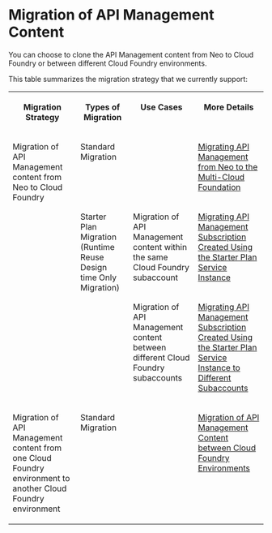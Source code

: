 <!-- loiod66b3e54e1254d35b93e06fbc2d76b1e -->

# Migration of API Management Content

You can choose to clone the API Management content from Neo to Cloud Foundry or between different Cloud Foundry environments.

This table summarizes the migration strategy that we currently support:


<table>
<tr>
<th valign="top">

Migration Strategy

</th>
<th valign="top">

Types of Migration

</th>
<th valign="top">

Use Cases

</th>
<th valign="top">

More Details

</th>
</tr>
<tr>
<td valign="top" rowspan="3">

Migration of API Management content from Neo to Cloud Foundry

</td>
<td valign="top">

Standard Migration

</td>
<td valign="top">



</td>
<td valign="top">

[Migrating API Management from Neo to the Multi-Cloud Foundation](migrating-api-management-from-neo-to-the-multi-cloud-foundation-92f2da1.md) 

</td>
</tr>
<tr>
<td valign="top" rowspan="2">

Starter Plan Migration \(Runtime Reuse Design time Only Migration\)

</td>
<td valign="top">

Migration of API Management content within the same Cloud Foundry subaccount

</td>
<td valign="top">

[Migrating API Management Subscription Created Using the Starter Plan Service Instance](migrating-api-management-subscription-created-using-the-starter-plan-service-instan-9778a36.md) 

</td>
</tr>
<tr>
<td valign="top">

Migration of API Management content between different Cloud Foundry subaccounts

</td>
<td valign="top">

[Migrating API Management Subscription Created Using the Starter Plan Service Instance to Different Subaccounts](migrating-api-management-subscription-created-using-the-starter-plan-service-instan-1f4ed86.md) 

</td>
</tr>
<tr>
<td valign="top">

Migration of API Management content from one Cloud Foundry environment to another Cloud Foundry environment

</td>
<td valign="top">

Standard Migration

</td>
<td valign="top">



</td>
<td valign="top">

[Migration of API Management Content between Cloud Foundry Environments](migration-of-api-management-content-between-cloud-foundry-environments-17f09f3.md) 

</td>
</tr>
</table>

